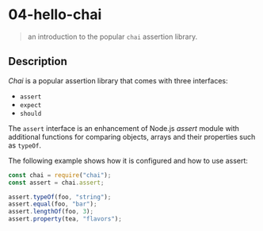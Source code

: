 # 04-hello-chai
> an introduction to the popular `chai` assertion library.

## Description
*Chai* is a popular assertion library that comes with three interfaces: 
+ `assert`
+ `expect`
+ `should`

The `assert` interface is an enhancement of Node.js *assert* module with additional functions for comparing objects, arrays and their properties such as `typeOf`.

The following example shows how it is configured and how to use assert:
```javascript
const chai = require("chai");
const assert = chai.assert;

assert.typeOf(foo, "string");  
assert.equal(foo, "bar");
assert.lengthOf(foo, 3);
assert.property(tea, "flavors");
```

